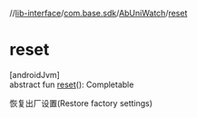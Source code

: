 //[lib-interface](../../../index.md)/[com.base.sdk](../index.md)/[AbUniWatch](index.md)/[reset](reset.md)

# reset

[androidJvm]\
abstract fun [reset](reset.md)(): Completable

恢复出厂设置(Restore factory settings)

